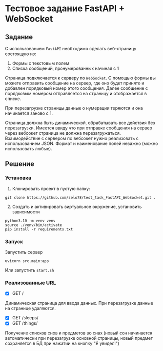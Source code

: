 # Тестовое задание FastAPI + WebSocket

## Задание

С использованием `FastAPI` необходимо сделать веб-страницу состоящую из:

1. Формы с текстовым полем
2. Списка сообщений, пронумерованных начиная с 1

Страница подключается к серверу по `WebSocket`.
С помощью формы вы можете отправить сообщение на сервер, где оно будет принято и добавлен порядковый номер этого сообщения.
Далее сообщение с порядковым номером отправляется на страницу и отображается в списке.

При перезагрузке страницы данные о нумерации теряются и она начинается заново с 1.

Страница должна быть динамической, обрабатывать все действия без перезагрузки. Имеется ввиду что при отправке сообщения на сервер через вебсокет страница не должна перезагружаться.  
Взаимодействие с сервером по вебсокет нужно реализовать с использованием JSON. Формат и наименование полей неважно (можно использовать любые).

## Решение

### Установка

1. Клонировать проект в пустую папку:
```shell
git clone https://github.com/zelo78/test_task_FastAPI_WebSocket.git .
```

2. Создать и активировать виртуальное окружение, установить зависимости
```shell
python3.10 -m venv venv
source ./venv/bin/activate
pip install -r requirements.txt
```

### Запуск

Запустить сервер
```shell
uvicorn src.main:app
```

Или запустить `start.sh`

### Реализованные URL

- [x] GET /

Динамическая страница для ввода данных. При перезагрузке данные на странице удаляются.

- [x] GET /sleeps/
- [x] GET /things/

Получение списков снов и предметов во снах (новый сон начинается автоматически при перезагрузке основной страницы, новый предмет сохраняется в БД при нажатии на кнопку "Я увидел!") 
